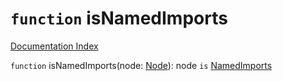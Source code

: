 # `function` isNamedImports

[Documentation Index](../README.md)

`function` isNamedImports(node: [Node](../interface.Node/README.md)): node `is` [NamedImports](../interface.NamedImports/README.md)